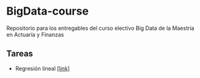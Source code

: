 # BigData-course

Repositorio para los entregables del curso electivo Big Data de la Maestria en Actuaría y Finanzas

## Tareas

- Regresión lineal [[link]](https://nbviewer.jupyter.org/github/BoMartinez/BigData-course/blob/main/tareas/RegresionLineal.ipynb#Regresi%C3%B3n-Lineal)
